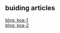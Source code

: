 ## buiding articles
[blog: koa-1](https://zq-jhon.github.io/2019/05/14/koa-1/)
<br/>
[blog: koa-2](https://zq-jhon.github.io/2019/05/14/koa-2/)